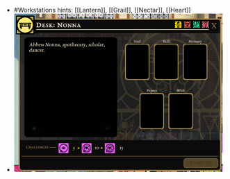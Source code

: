 - #Workstations hints: [[Lantern]], [[Grail]], [[Nectar]], [[Heart]]
- ![image.png](../assets/image_1701763778916_0.png)
